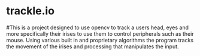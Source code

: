 # trackle.io

#This is a project designed to use opencv to track a users head, eyes and more specifically their irises to use them to control peripherals such as their mouse. Using various built in and proprietary algorithms the program tracks the movement of the irises and processing that manipulates the input. 

